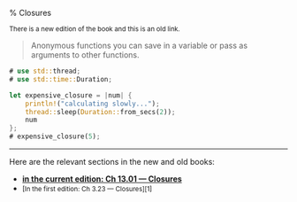 % Closures

<small>There is a new edition of the book and this is an old link.</small>

> Anonymous functions you can save in a variable or pass as arguments to other functions.

```rust
# use std::thread;
# use std::time::Duration;

let expensive_closure = |num| {
    println!("calculating slowly...");
    thread::sleep(Duration::from_secs(2));
    num
};
# expensive_closure(5);
```

---

Here are the relevant sections in the new and old books:

* **[in the current edition: Ch 13.01 — Closures][2]**
* <small>[In the first edition: Ch 3.23 — Closures][1]</small>

[2]: ch13-01-closures.html
